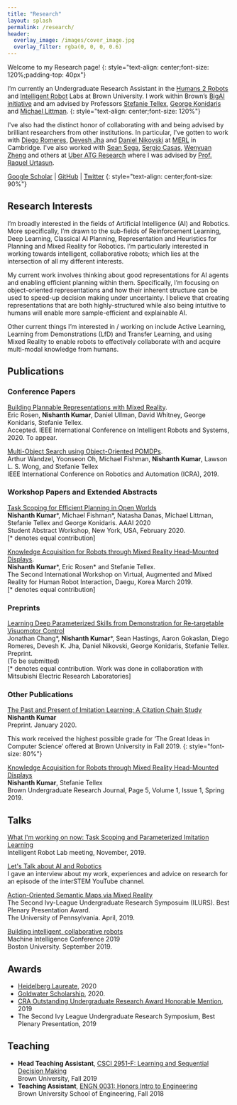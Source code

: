 ```yaml
---
title: "Research"
layout: splash
permalink: /research/
header:
  overlay_image: /images/cover_image.jpg
  overlay_filter: rgba(0, 0, 0, 0.6)
---
```


Welcome to my Research page!
{: style="text-align: center;font-size: 120%;padding-top: 40px"}

I’m currently an Undergraduate Research Assistant in the [Humans 2 Robots](https://h2r.cs.brown.edu/) and [Intelligent Robot](http://irl.cs.brown.edu/) Labs at Brown University. I work within Brown’s [BigAI initiative](http://bigai.cs.brown.edu/) and am advised by Professors [Stefanie Tellex](https://cs.brown.edu/people/stellex/), [George Konidaris](http://cs.brown.edu/people/gdk/) and [Michael Littman](http://cs.brown.edu/~mlittman/).
{: style="text-align: center;font-size: 120%"}

I've also had the distinct honor of collaborating with and being advised by brilliant researchers from other institutions. In particular, I've gotten to work with [Diego Romeres](https://www.merl.com/people/romeres), [Devesh Jha](https://www.merl.com/people/jha) and [Daniel Nikovski](https://www.merl.com/people/nikovski) at [MERL](https://www.merl.com/research/) in Cambridge. I've also worked with [Sean Sega](https://www.uber.com/us/en/atg/research-and-development/researchers/sean-segal/), [Sergio Casas](https://www.uber.com/us/en/atg/research-and-development/researchers/sergio-casas/), [Wenyuan Zheng](https://www.uber.com/us/en/atg/research-and-development/researchers/wenyuan-zeng/) and others at [Uber ATG Research](https://www.uber.com/us/en/atg/research-and-development/) where I was advised by [Prof. Raquel Urtasun](http://www.cs.toronto.edu/~urtasun/).

[Google Scholar](https://scholar.google.com/citations?user=FE512o4AAAAJ&hl=en) \| [GitHub](https://github.com/NishanthJKumar) \| [Twitter](https://twitter.com/nishanthkumar23)
{: style="text-align: center;font-size: 90%"}

## Research Interests
I’m broadly interested in the fields of Artificial Intelligence (AI) and Robotics. More specifically, I’m drawn to the sub-fields of Reinforcement Learning, Deep Learning, Classical AI Planning, Representation and Heuristics for Planning and Mixed Reality for Robotics. I’m particularly interested in working towards intelligent, collaborative robots; which lies at the intersection of all my different interests.

My current work involves thinking about good representations for AI agents and enabling efficient planning within them. Specifically, I’m focusing on object-oriented representations and how their inherent structure can be used to speed-up decision making under uncertainty. I believe that creating representations that are both highly-structured while also being intuitive to humans will enable more sample-efficient and explainable AI.

Other current things I’m interested in / working on include Active Learning, Learning from Demonstrations (LfD) and Transfer Learning, and using Mixed Reality to enable robots to effectively collaborate with and acquire multi-modal knowledge from humans.

## Publications
### Conference Papers
[Building Plannable Representations with Mixed Reality](https://www.researchgate.net/publication/331571661_Bridging_the_Semantic_Gap_for_Robots_Action-Oriented_Semantic_Maps_via_Mixed_Reality).
<br/> Eric Rosen, **Nishanth Kumar**, Daniel Ullman, David Whitney, George Konidaris, Stefanie Tellex.
<br/> Accepted. IEEE International Conference on Intelligent Robots and Systems, 2020. To appear.

[Multi-Object Search using Object-Oriented POMDPs](https://h2r.cs.brown.edu/wp-content/uploads/wandzel19.pdf).
<br/> Arthur Wandzel, Yoonseon Oh, Michael Fishman, **Nishanth Kumar**, Lawson L. S. Wong, and Stefanie Tellex
<br/> IEEE International Conference on Robotics and Automation (ICRA), 2019.

### Workshop Papers and Extended Abstracts
[Task Scoping for Efficient Planning in Open Worlds](https://www.aaai.org/Papers/AAAI/2020GB/SA-KumarN.682.pdf)
<br/> **Nishanth Kumar**\*, Michael Fishman\*, Natasha Danas, Michael Littman, Stefanie Tellex and George Konidaris. AAAI 2020 <br/> Student Abstract Workshop, New York, USA, February 2020.
<br/> [\* denotes equal contribution]

[Knowledge Acquisition for Robots through Mixed Reality Head-Mounted Displays](https://www.researchgate.net/publication/331563746_Knowledge_Acquisition_for_Robots_Through_Mixed_Reality_Head-Mounted_Displays).
<br/> **Nishanth Kumar**\*, Eric Rosen\* and Stefanie Tellex.
<br/> The Second International Workshop on Virtual, Augmented and Mixed Reality for Human Robot Interaction, Daegu, Korea March 2019.
<br/> [* denotes equal contribution]

### Preprints
[Learning Deep Parameterized Skills from Demonstration for Re-targetable Visuomotor Control](https://arxiv.org/abs/1910.10628)
<br/> Jonathan Chang\*, **Nishanth Kumar**\*, Sean Hastings, Aaron Gokaslan, Diego Romeres, Devesh K. Jha, Daniel Nikovski, George Konidaris, Stefanie Tellex.
<br/> Preprint.
<br/> (To be submitted)
<br/> [* denotes equal contribution. Work was done in collaboration with Mitsubishi Electric Research Laboratories]

### Other Publications
[The Past and Present of Imitation Learning: A Citation Chain Study](https://arxiv.org/abs/2001.02328)
<br/> **Nishanth Kumar**
<br/> Preprint. January 2020.

This work received the highest possible grade for ‘The Great Ideas in Computer Science’ offered at Brown University in Fall 2019.
{: style="font-size: 80%"}

[Knowledge Acquisition for Robots through Mixed Reality Head-Mounted Displays](https://brownresearchclub.weebly.com/brown-undergraduate-research-journal.html)
<br/> **Nishanth Kumar**, Stefanie Tellex
<br/> Brown Undergraduate Research Journal, Page 5, Volume 1, Issue 1, Spring 2019.

## Talks
[What I'm working on now: Task Scoping and Parameterized Imitation Learning](http://nishanthjkumar.com/research/)
<br/> Intelligent Robot Lab meeting, November, 2019.

[Let's Talk about AI and Robotics](https://www.youtube.com/watch?v=OOAPni0ZUW8)
<br/> I gave an interview about my work, experiences and advice on research for an episode of the interSTEM YouTube channel.

[Action-Oriented Semantic Maps via Mixed Reality](http://awards.cs.brown.edu/2019/08/13/undergrad-nishanth-kumar-wins-best-plenary-presentation-ilurs/)
<br/> The Second Ivy-League Undergraduate Research Symposuim (ILURS). Best Plenary Presentation Award.
<br/> The University of Pennsylvania. April, 2019.

[Building intelligent, collaborative robots](https://www.youtube.com/watch?v=FziEfTBAwvg)
<br/> Machine Intelligence Conference 2019
<br/> Boston University. September 2019.


## Awards
- [Heidelberg Laureate](https://www.heidelberg-laureate-forum.org/), 2020
- [Goldwater Scholarship](https://goldwater.scholarsapply.org/), 2020.
- [CRA Outstanding Undergraduate Research Award Honorable Mention](http://awards.cs.brown.edu/2020/02/04/bayazit-galgana-kumar-and-safranchik-win-cra-outstanding-undergraduate-researcher-honorable-mentions/), 2019
- The Second Ivy League Undergraduate Research Symposium, Best Plenary Presentation, 2019

## Teaching
- **Head Teaching Assistant**, [CSCI 2951-F: Learning and Sequential Decision Making](http://cs.brown.edu/courses/cs2951f/)
<br/> Brown University, Fall 2019
- **Teaching Assistant**, [ENGN 0031: Honors Intro to Engineering](https://selfservice.brown.edu/ss/bwckctlg.p_disp_course_detail?cat_term_in=201610&subj_code_in=ENGN&crse_numb_in=0031)
<br/> Brown University School of Engineering, Fall 2018
